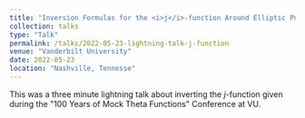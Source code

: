 ```yaml
---
title: "Inversion Formulas for the <i>j</i>-function Around Elliptic Points"
collection: talks
type: "Talk"
permalink: /talks/2022-05-23-lightning-talk-j-function
venue: "Vanderbilt University"
date: 2022-05-23
location: "Nashville, Tennesse"
---
```


This was a three minute lightning talk about inverting the <i>j</i>-function given during the "100 Years of Mock Theta Functions" Conference at VU.
